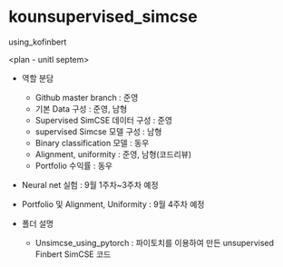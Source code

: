 # kounsupervised_simcse

using_kofinbert

<plan - unitl septem>

- 역할 분담
  - Github master branch : 준영
  - 기본 Data 구성 : 준영, 남형
  - Supervised SimCSE 데이터 구성 : 준영
  - supervised Simcse 모델 구성 : 남형
  - Binary classification 모델 : 동우
  - Alignment, uniformity : 준영, 남형(코드리뷰)
  - Portfolio 수익률 : 동우
- Neural net 실험 : 9월 1주차~3주차 예정
- Portfolio 및 Alignment, Uniformity : 9월 4주차 예정

- 폴더 설명
  - Unsimcse_using_pytorch : 파이토치를 이용하여 만든 unsupervised Finbert SimCSE 코드
